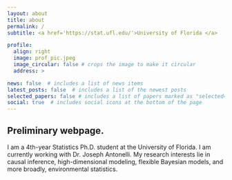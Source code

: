 ```yaml
---
layout: about
title: about
permalink: /
subtitle: <a href='https://stat.ufl.edu/'>University of Florida </a>

profile:
  align: right
  image: prof_pic.jpeg
  image_circular: false # crops the image to make it circular
  address: >

news: false  # includes a list of news items
latest_posts: false  # includes a list of the newest posts
selected_papers: false # includes a list of papers marked as "selected={true}"
social: true  # includes social icons at the bottom of the page
---
```

## Preliminary webpage.

I am a 4th-year Statistics Ph.D. student at the University of Florida. I am currently working with Dr. Joseph Antonelli. My research interests lie in causal inference, high-dimensional modeling, flexible Bayesian models, and more broadly, environmental statistics.
